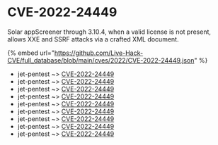 # CVE-2022-24449

Solar appScreener through 3.10.4, when a valid license is not present, allows XXE and SSRF attacks via a crafted XML document.

{% embed url="https://github.com/Live-Hack-CVE/full_database/blob/main/cves/2022/CVE-2022-24449.json" %}


* jet-pentest ~> [CVE-2022-24449](https://www.alice-snow.ru/2022/database/cve-2022-24449/cve-2022-24449-jet-pentest)
* jet-pentest ~> [CVE-2022-24449](https://www.alice-snow.ru/2022/database/cve-2022-24449/cve-2022-24449-jet-pentest)
* jet-pentest ~> [CVE-2022-24449](https://www.alice-snow.ru/2022/database/cve-2022-24449/cve-2022-24449-jet-pentest)
* jet-pentest ~> [CVE-2022-24449](https://www.alice-snow.ru/2022/database/cve-2022-24449/cve-2022-24449-jet-pentest)
* jet-pentest ~> [CVE-2022-24449](https://www.alice-snow.ru/2022/database/cve-2022-24449/cve-2022-24449-jet-pentest)
* jet-pentest ~> [CVE-2022-24449](https://www.alice-snow.ru/2022/database/cve-2022-24449/cve-2022-24449-jet-pentest)
* jet-pentest ~> [CVE-2022-24449](https://www.alice-snow.ru/2022/database/cve-2022-24449/cve-2022-24449-jet-pentest)
* jet-pentest ~> [CVE-2022-24449](https://www.alice-snow.ru/2022/database/cve-2022-24449/cve-2022-24449-jet-pentest)
* jet-pentest ~> [CVE-2022-24449](https://www.alice-snow.ru/2022/database/cve-2022-24449/cve-2022-24449-jet-pentest)